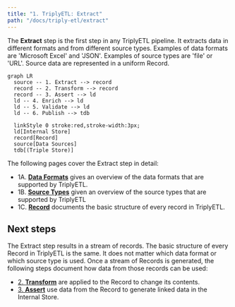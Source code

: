 ```yaml
---
title: "1. TriplyETL: Extract"
path: "/docs/triply-etl/extract"
---
```


The **Extract** step is the first step in any TriplyETL pipeline.  It extracts data in different formats and from different source types.  Examples of data formats are 'Microsoft Excel' and 'JSON'.  Examples of source types are 'file' or 'URL'.  Source data are represented in a uniform Record.

```mermaid
graph LR
  source -- 1. Extract --> record
  record -- 2. Transform --> record
  record -- 3. Assert --> ld
  ld -- 4. Enrich --> ld
  ld -- 5. Validate --> ld
  ld -- 6. Publish --> tdb

  linkStyle 0 stroke:red,stroke-width:3px;
  ld[Internal Store]
  record[Record]
  source[Data Sources]
  tdb[(Triple Store)]
```

The following pages cover the Extract step in detail:

- 1A. [**Data Formats**](/triply-etl/extract/formats) gives an overview of the data formats that are supported by TriplyETL.
- 1B. [**Source Types**](/triply-etl/extract/types) given an overview of the source types that are supported by TriplyETL
- 1C. [**Record**](/triply-etl/extract/record) documents the basic structure of every record in TriplyETL.

## Next steps

The Extract step results in a stream of records.  The basic structure of every Record in TriplyETL is the same.  It does not matter which data format or which source type is used.  Once a stream of Records is generated, the following steps document how data from those records can be used:

- [2. **Transform**](/triply-etl/transform) are applied to the Record to change its contents.
- [3. **Assert**](/triply-etl/assert) use data from the Record to generate linked data in the Internal Store.
